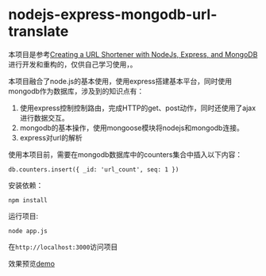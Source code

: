 # nodejs-express-mongodb-url-translate
本项目是参考[Creating a URL Shortener with NodeJs, Express, and MongoDB ](https://coligo.io/create-url-shortener-with-node-express-mongo/)进行开发和重构的，仅供自己学习使用，。

本项目融合了node.js的基本使用，使用express搭建基本平台，同时使用mongodb作为数据库，涉及到的知识点有：

1. 使用express控制控制路由，完成HTTP的get、post动作，同时还使用了ajax进行数据交互。
2. mongodb的基本操作，使用mongoose模块将nodejs和mongodb连接。
3. express对url的解析

使用本项目前，需要在mongodb数据库中的counters集合中插入以下内容：

	db.counters.insert({ _id: 'url_count', seq: 1 })

安装依赖：

	npm install 

运行项目:

	node app.js

在`http://localhost:3000`访问项目

效果预览[demo](https://shrinkr.herokuapp.com)